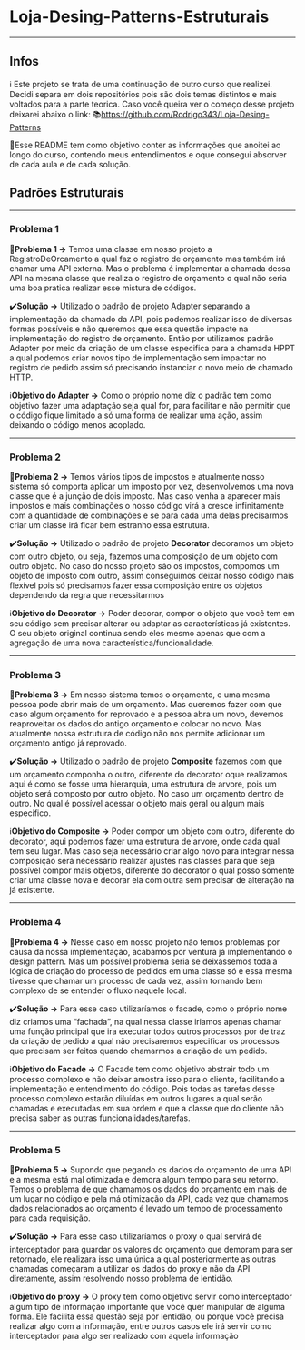 # Loja-Desing-Patterns-Estruturais

---
## Infos

:information_source: Este projeto se trata de uma continuação de outro curso que realizei. Decidi separa em dois repositórios pois são dois temas distintos e mais voltados para a parte teorica. Caso você queira ver o começo desse projeto deixarei abaixo o link:
:books:https://github.com/Rodrigo343/Loja-Desing-Patterns

:dart:Esse README tem como objetivo conter as informações que anoitei ao longo do curso, contendo meus entendimentos e oque consegui absorver de cada aula e de cada solução.

## Padrões Estruturais
---

### Problema 1

:red_circle:**Problema 1 →** Temos uma classe em nosso projeto a RegistroDeOrcamento a qual faz o registro de orçamento mas também irá chamar uma API externa. Mas o problema é implementar a chamada dessa API na mesma classe que realiza o registro de orçamento o qual não seria uma boa pratica realizar esse mistura de códigos.

:heavy_check_mark:**Solução →** Utilizado o padrão de projeto Adapter separando a implementação da chamado da API, pois podemos realizar isso de diversas formas possíveis e não queremos que essa questão impacte na implementação do registro de orçamento. Então por utilizamos padrão Adapter por meio da criação de um classe especifica para a chamada HPPT a qual podemos criar novos tipo de implementação sem impactar no registro de pedido assim só precisando instanciar o novo meio de chamado HTTP.

:information_source:**Objetivo do Adapter →** Como o próprio nome diz o padrão tem como objetivo fazer uma adaptação seja qual for, para facilitar e não permitir que o código fique limitado a só uma forma de realizar uma ação,  assim deixando o código menos acoplado.

---

### Problema 2

:red_circle:**Problema 2 →** Temos vários tipos de impostos e atualmente nosso sistema só comporta aplicar um imposto por vez, desenvolvemos uma nova classe que é a junção de dois imposto. Mas caso venha a aparecer mais impostos e mais combinações o nosso código virá a cresce infinitamente com a quantidade de combinações e se para cada uma delas precisarmos criar um classe irá ficar bem estranho essa estrutura.

:heavy_check_mark:**Solução →**   Utilizado o padrão de projeto **Decorator** decoramos um objeto com outro objeto, ou seja, fazemos uma composição de um objeto com outro objeto. No caso do nosso projeto são os impostos, compomos um objeto de imposto com outro, assim conseguimos deixar nosso código mais flexível pois só precisamos fazer essa composição entre os objetos dependendo da regra que necessitarmos

:information_source:**Objetivo do Decorator →**  Poder decorar, compor o objeto que você tem em seu código sem precisar alterar ou adaptar as características já existentes. O seu objeto original continua sendo eles mesmo apenas que com a agregação de uma nova característica/funcionalidade.

---

### Problema 3

:red_circle:**Problema 3 →** Em nosso sistema temos o orçamento, e uma mesma pessoa pode abrir mais de um orçamento. Mas queremos fazer com que caso algum orçamento for reprovado e a pessoa abra um novo, devemos reaproveitar os dados do antigo orçamento e colocar no novo. Mas atualmente nossa estrutura de código não nos permite adicionar um orçamento antigo já reprovado.

:heavy_check_mark:**Solução →** Utilizado o padrão de projeto **Composite** fazemos com que um orçamento componha o outro, diferente do decorator oque realizamos aqui é como se fosse uma hierarquia, uma estrutura de arvore, pois um objeto será composto por outro objeto. No caso um orçamento dentro de outro. No qual é possível acessar o objeto mais geral ou algum mais especifico.

:information_source:**Objetivo do Composite →** Poder compor um objeto com outro, diferente do decorator, aqui podemos fazer uma estrutura de arvore, onde cada qual tem seu lugar. Mas caso seja necessário criar algo novo para integrar nessa composição será necessário realizar ajustes nas classes para que seja possível compor mais objetos, diferente do decorator o qual posso somente criar uma classe nova e decorar ela com outra sem precisar de alteração na já existente.

---

### Problema 4

:red_circle:**Problema 4 →** Nesse caso em nosso projeto não temos problemas por causa da nossa implementação, acabamos por ventura já implementando o design pattern. Mas um possível problema seria se deixássemos toda a lógica de criação do processo de pedidos em uma classe só e essa mesma tivesse que chamar um processo de cada vez, assim tornando bem complexo de se entender o fluxo naquele local.

:heavy_check_mark:**Solução →** Para esse caso utilizaríamos o facade, como o próprio nome diz criamos uma “fachada”, na qual nessa classe iriamos apenas chamar uma função principal que ira executar todos outros processos por de traz da criação de pedido a qual não precisaremos especificar os processos que precisam ser feitos quando chamarmos a criação de um pedido.

:information_source:**Objetivo do Facade →** O Facade tem como objetivo abstrair todo um processo complexo e não deixar amostra isso para o cliente, facilitando a implementação e entendimento do código. Pois todas as tarefas desse processo complexo estarão diluídas em outros lugares a qual serão chamadas e executadas em sua ordem e que a classe que do cliente não precisa saber as outras funcionalidades/tarefas.

---

### Problema 5

:red_circle:**Problema 5 →** Supondo que pegando os dados do orçamento de uma API e a mesma está mal otimizada e demora algum tempo para seu retorno. Temos o problema de que chamamos os dados do orçamento em mais de um lugar no código e pela má otimização da API, cada vez que chamamos dados relacionados ao orçamento é levado um tempo de processamento para cada requisição.

:heavy_check_mark:**Solução →** Para esse caso utilizaríamos o proxy o qual servirá de interceptador para guardar os valores do orçamento que demoram para ser retornado, ele realizara isso uma única a qual posteriormente as outras chamadas começaram a utilizar os dados do proxy e não da API diretamente, assim resolvendo nosso problema de lentidão.

:information_source:**Objetivo do proxy →** O proxy tem como objetivo servir como interceptador algum tipo de informação importante que você quer manipular de alguma forma. Ele facilita essa questão seja por lentidão, ou porque você precisa realizar algo com a informação, entre outros casos ele irá servir como interceptador para algo ser realizado com aquela informação

